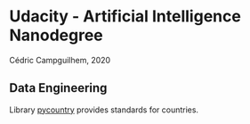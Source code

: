 # Udacity - Artificial Intelligence Nanodegree

Cédric Campguilhem, 2020

## Data Engineering

Library [pycountry](https://pypi.org/project/pycountry/) provides standards 
for countries.


